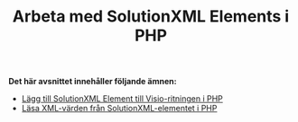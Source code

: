 ﻿---
title: Arbeta med SolutionXML Elements i PHP
type: docs
weight: 110
url: /sv/java/working-with-solutionxml-elements-in-php/
---
**Det här avsnittet innehåller följande ämnen:**

- [Lägg till SolutionXML Element till Visio-ritningen i PHP](/diagram/sv/java/add-solutionxml-element-to-the-visio-drawing-in-php/)
- [Läsa XML-värden från SolutionXML-elementet i PHP](/diagram/sv/java/reading-xml-values-from-the-solutionxml-element-in-php/)
